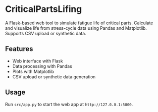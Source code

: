 # CriticalPartsLifing
A Flask-based web tool to simulate fatigue life of critical parts. Calculate and visualize life from stress-cycle data using Pandas and Matplotlib. Supports CSV upload or synthetic data.

## Features
- Web interface with Flask
- Data processing with Pandas
- Plots with Matplotlib
- CSV upload or synthetic data generation

## Usage
Run `src/app.py` to start the web app at `http://127.0.0.1:5000`.
